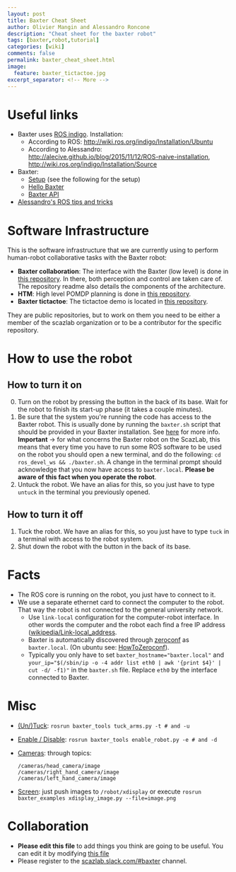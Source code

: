 ```yaml
---
layout: post
title: Baxter Cheat Sheet
author: Olivier Mangin and Alessandro Roncone
description: "Cheat sheet for the baxter robot"
tags: [baxter,robot,tutorial]
categories: [wiki]
comments: false
permalink: baxter_cheat_sheet.html
image:
  feature: baxter_tictactoe.jpg
excerpt_separator: <!-- More -->
---
```

# Useful links

- Baxter uses [ROS indigo](http://wiki.ros.org/indigo). Installation:
  - According to ROS: <http://wiki.ros.org/indigo/Installation/Ubuntu>
  - According to Alessandro: <http://alecive.github.io/blog/2015/11/12/ROS-naive-installation>, <http://wiki.ros.org/indigo/Installation/Source>
- Baxter:
  - [Setup](http://sdk.rethinkrobotics.com/wiki/Workstation_Setup) (see the following for the setup)
  - [Hello Baxter](http://sdk.rethinkrobotics.com/wiki/Hello_Baxter)
  - [Baxter API](http://sdk.rethinkrobotics.com/wiki/API_Reference)
- [Alessandro's ROS tips and tricks](http://alecive.github.io/blog/2016/02/08/ROS-concepts/)

<!-- More -->

# Software Infrastructure

This is the software infrastructure that we are currently using to perform human-robot collaborative tasks with the Baxter robot:

- **Baxter collaboration**: The interface with the Baxter (low level) is done in [this repository](https://github.com/scazlab/baxter_collaboration). In there, both perception and control are taken care of. The repository readme also details the components of the architecture.
- **HTM**: High level POMDP planning is done in [this repository](https://github.com/scazlab/htm).
- **Baxter tictactoe**: The tictactoe demo is located in [this repository](https://github.com/ScazLab/baxter_tictactoe).

They are public repositories, but to work on them you need to be either a member of the scazlab organization or to be a contributor for the specific repository.

# How to use the robot

## How to turn it on

 0. Turn on the robot by pressing the button in the back of its base. Wait for the robot to finish its start-up phase (it takes a couple minutes).
 1. Be sure that the system you're running the code has access to the Baxter robot. This is usually done by running the `baxter.sh` script that should be provided in your Baxter installation. See [here](http://sdk.rethinkrobotics.com/wiki/Hello_Baxter#Source_ROS_Environment_Setup_Script) for more info. **Important** → for what concerns the Baxter robot on the ScazLab, this means that every time you have to run some ROS software to be used on the robot you should open a new terminal, and do the following: ` cd ros_devel_ws && ./baxter.sh `. A change in the terminal prompt should acknowledge that you now have access to `baxter.local`. __Please be aware of this fact when you operate the robot__.
 2. Untuck the robot. We have an alias for this, so you just have to type `untuck` in the terminal you previously opened.

## How to turn it off

 1. Tuck the robot. We have an alias for this, so you just have to type `tuck` in a terminal with access to the robot system.
 2. Shut down the robot with the button in the back of its base.

# Facts

- The ROS core is running on the robot, you just have to connect to it.
- We use a separate ethernet card to connect the computer to the robot. That way the robot is not connected to the general university network.
  - Use `link-local` configuration for the computer-robot interface. In other words the computer and the robot each find a free IP address ([wikipedia/Link-local_address](https://en.wikipedia.org/wiki/Link-local_address).
  - Baxter is automatically discovered through [zeroconf](https://en.wikipedia.org/wiki/Zero-configuration_networking) as `baxter.local`. (On ubuntu see: [HowToZeroconf](https://help.ubuntu.com/community/HowToZeroconf)).
  - Typically you only have to set `baxter_hostname="baxter.local"` and `your_ip="$(/sbin/ip -o -4 addr list eth0 | awk '{print $4}' | cut -d/ -f1)"` in the `baxter.sh` file. Replace `eth0` by the interface connected to Baxter.

# Misc

- [(Un/)Tuck](https://github.com/RethinkRobotics/sdk-docs/wiki/Tuck-Arms-Example): `rosrun baxter_tools tuck_arms.py -t # and -u`

- [Enable / Disable](http://sdk.rethinkrobotics.com/wiki/Enable_Robot_Tool): `rosrun baxter_tools enable_robot.py -e # and -d`

- [Cameras](http://sdk.rethinkrobotics.com/wiki/API_Reference#Cameras): through topics:

  ~~~
  /cameras/head_camera/image
  /cameras/right_hand_camera/image
  /cameras/left_hand_camera/image
  ~~~

- [Screen](http://sdk.rethinkrobotics.com/wiki/API_Reference#Screen_.28xdisplay.29): just push images to `/robot/xdisplay` or execute
  `rosrun baxter_examples xdisplay_image.py --file=image.png`

# Collaboration

- **Please edit this file** to add things you think are going to be useful. You can edit it by modifying [this file](https://github.com/ScazLab/ScazLab.github.io/blob/master/_posts/2015-02-19-Baxter-cheat-sheet.md)
- Please register to the [scazlab.slack.com/#baxter](https://scazlab.slack.com/messages/baxter/) channel.
